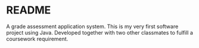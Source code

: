 # README
A grade assessment application system. This is my very first software project using Java. Developed together with two other classmates to fulfill a coursework requirement.
